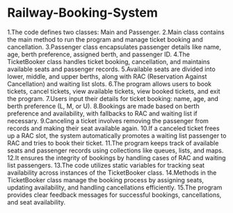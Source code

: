 # Railway-Booking-System
1.The code defines two classes: Main and Passenger.
2.Main class contains the main method to run the program and manage ticket booking and cancellation.
3.Passenger class encapsulates passenger details like name, age, berth preference, assigned berth, and passenger ID.
4.The TicketBooker class handles ticket booking, cancellation, and maintains available seats and passenger records.
5.Available seats are divided into lower, middle, and upper berths, along with RAC (Reservation Against Cancellation) and waiting list slots.
6.The program allows users to book tickets, cancel tickets, view available tickets, view booked tickets, and exit the program.
7.Users input their details for ticket booking: name, age, and berth preference (L, M, or U).
8.Bookings are made based on berth preference and availability, with fallbacks to RAC and waiting list if necessary.
9.Canceling a ticket involves removing the passenger from records and making their seat available again.
10.If a canceled ticket frees up a RAC slot, the system automatically promotes a waiting list passenger to RAC and tries to book their ticket.
11.The program keeps track of available seats and passenger records using collections like queues, lists, and maps.
12.It ensures the integrity of bookings by handling cases of RAC and waiting list passengers.
13.The code utilizes static variables for tracking seat availability across instances of the TicketBooker class.
14.Methods in the TicketBooker class manage the booking process by assigning seats, updating availability, and handling cancellations efficiently.
15.The program provides clear feedback messages for successful bookings, cancellations, and seat availability.

